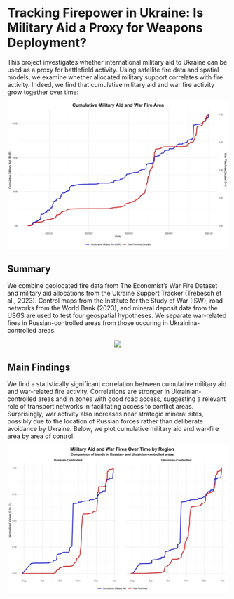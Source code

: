 
# Tracking Firepower in Ukraine: Is Military Aid a Proxy for Weapons Deployment?

This project investigates whether international military aid to Ukraine can be used as a proxy for battlefield activity. Using satellite fire data and spatial models, we examine whether allocated military support correlates with fire activity. Indeed, we find that cumulative military aid and war fire activity grow together over time:

 <p align="center">
  <img src="Data/Ukraine-Figure-1" width="700"/>
</p>

## Summary
We combine geolocated fire data from The Economist’s War Fire Dataset and military aid allocations from the Ukraine Support Tracker (Trebesch et al., 2023). Control maps from the Institute for the Study of War (ISW), road networks from the World Bank (2023), and mineral deposit data from the USGS are used to test four geospatial hypotheses. We separate war-related fires in Russian-controlled areas from those occuring in Ukrainina-controlled areas. 

<p align="center">
  <img src="Data/Ukraine-Figure-2" width="700"/>
</p>


## Main Findings

We find a statistically significant correlation between cumulative military aid and war-related fire activity. Correlations are stronger in Ukrainian-controlled areas and in zones with good road access, suggesting a relevant role of transport networks in facilitating access to conflict areas. Surprisingly, war activity also increases near strategic mineral sites, possibly due to the location of Russian forces rather than deliberate avoidance by Ukraine. Below, we plot cumulative military aid and war-fire area by area of control.


<p align="center">
  <img src="Data/Ukraine-Figure-3" width="700"/>
</p>


